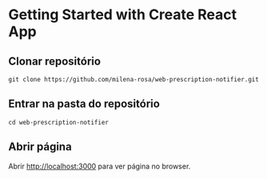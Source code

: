 # Getting Started with Create React App

## Clonar repositório
`git clone https://github.com/milena-rosa/web-prescription-notifier.git`

## Entrar na pasta do repositório
`cd web-prescription-notifier`

## Abrir página
Abrir [http://localhost:3000](http://localhost:3000) para ver página no browser.
